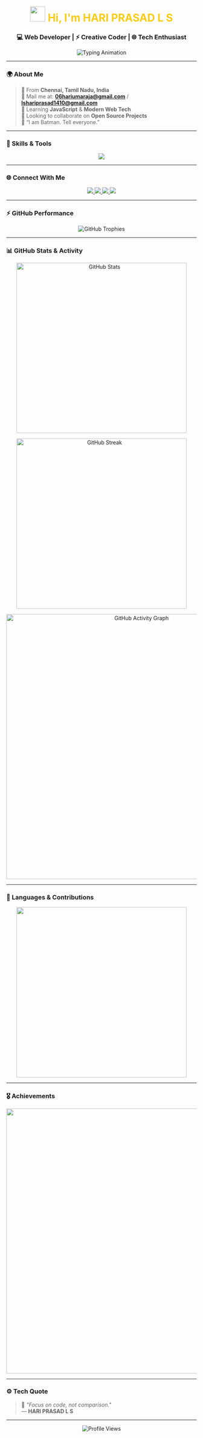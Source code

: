 <h1 align="center">
<img src="https://user-images.githubusercontent.com/18350557/176309783-0785949b-9127-417c-8b55-ab5a4333674e.gif" width="40px">
<span style="color:#facc15;">Hi, I'm HARI PRASAD L S</span>  
</h1>

<h3 align="center">💻 Web Developer | ⚡ Creative Coder | 🌐 Tech Enthusiast</h3>

<p align="center">
<img src="https://readme-typing-svg.herokuapp.com?font=Fira+Code&size=22&pause=1000&color=FACC15&center=true&vCenter=true&width=600&lines=Code.+Create.+Conquer.;Crafting+Cool+Web+Experiences;Building+With+Purpose+🚀;I+Am+Batman+🦇" alt="Typing Animation" />
</p>

---

### 🌍 About Me  

> 📍 From **Chennai, Tamil Nadu, India**  
> 📧 Mail me at: **[06hariumaraja@gmail.com](mailto:06hariumaraja@gmail.com)** / **[lshariprasad1410@gmail.com](mailto:lshariprasad1410@gmail.com)**  
> 🌱 Learning **JavaScript** & **Modern Web Tech**  
> 🤝 Looking to collaborate on **Open Source Projects**  
> 🦇 “I am Batman. Tell everyone.”  

---

### 🧠 Skills & Tools  

<p align="center">
<img src="https://skillicons.dev/icons?i=html,css,js,c,python,git,github,vscode,arduino,docker" />
</p>

---

### 🌐 Connect With Me  

<p align="center">
<a href="https://github.com/lshariprasad" target="_blank">
<img src="https://img.shields.io/badge/GitHub-0D1117?style=for-the-badge&logo=github&logoColor=white" />
</a>
<a href="https://x.com/ls_hariprasad" target="_blank">
<img src="https://img.shields.io/badge/Twitter-0D1117?style=for-the-badge&logo=twitter&logoColor=1DA1F2" />
</a>
<a href="https://www.linkedin.com/in/lshariprasad1410" target="_blank">
<img src="https://img.shields.io/badge/LinkedIn-0D1117?style=for-the-badge&logo=linkedin&logoColor=0A66C2" />
</a>
<a href="https://www.threads.net/@ls_hariprasad" target="_blank">
<img src="https://img.shields.io/badge/Threads-0D1117?style=for-the-badge&logo=threads&logoColor=white" />
</a>
</p>

---

### ⚡ GitHub Performance  

<p align="center">
<img src="https://github-profile-trophy.vercel.app/?username=lshariprasad&theme=onedark&row=1&column=6&no-frame=true&margin-w=10&margin-h=10" alt="GitHub Trophies" />
</p>

---

### 📊 GitHub Stats & Activity  

<p align="center">  
<img src="https://github-readme-stats.vercel.app/api?username=lshariprasad&show_icons=true&hide_border=true&bg_color=000000&title_color=facc15&text_color=ffffff&icon_color=f97316" width="450px" alt="GitHub Stats" />  
</p>  

<p align="center">  
<img src="https://github-readme-streak-stats.herokuapp.com/?user=lshariprasad&hide_border=true&background=000000&stroke=ffffff&ring=facc15&fire=facc15&currStreakNum=ffffff&currStreakLabel=facc15&sideNums=ffffff&sideLabels=ffffff&dates=ffffff" width="450px" alt="GitHub Streak" />  
</p>  

<p align="center">  
<img src="https://github-readme-activity-graph.vercel.app/graph?username=lshariprasad&bg_color=000000&color=facc15&line=f97316&point=ffffff&area=true&hide_border=true" width="700px" alt="GitHub Activity Graph" />  
</p>  

---

### 🚀 Languages & Contributions  

<p align="center">  
<img src="https://github-readme-stats.vercel.app/api/top-langs/?username=lshariprasad&layout=compact&bg_color=000000&title_color=facc15&text_color=ffffff&hide_border=true" width="450px" />  
</p>  


---

### 🎖️ Achievements  

<p align="center">
<img src="https://github-profile-summary-cards.vercel.app/api/cards/profile-details?username=lshariprasad&theme=github_dark" width="700px" />
</p>

---

### ⚙️ Tech Quote  

> 💬 *"Focus on code, not comparison."*  
> — **HARI PRASAD L S**

---

<p align="center">
<img src="https://komarev.com/ghpvc/?username=lshariprasad&style=for-the-badge&color=facc15" alt="Profile Views" />
</p>
